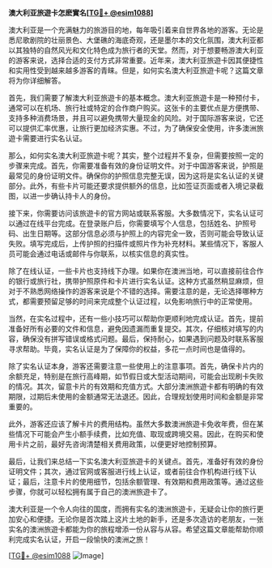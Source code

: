 **澳大利亚旅遊卡怎麽實名[[TG💪+ @esim1088](https://t.me/s/esim1088)]**

澳大利亚是一个充满魅力的旅游目的地，每年吸引着来自世界各地的游客。无论是悉尼歌剧院的壮丽景色、大堡礁的海底奇观，还是墨尔本的文化氛围，澳大利亚都以其独特的自然风光和文化特色成为旅行者的天堂。然而，对于想要畅游澳大利亚的游客来说，选择合适的支付方式非常重要。近年来，澳大利亚旅遊卡因其便捷性和实用性受到越来越多游客的青睐。但是，如何实名澳大利亚旅遊卡呢？这篇文章将为你详细解答。

首先，我们需要了解澳大利亚旅遊卡的基本概念。澳大利亚旅遊卡是一种预付卡，通常可以在机场、旅行社或特定的合作商户购买。这张卡的主要优点是方便携带、支持多种消费场景，并且可以避免携带大量现金的风险。对于国际游客来说，它还可以提供汇率优惠，让旅行更加经济实惠。不过，为了确保安全使用，许多澳洲旅遊卡需要进行实名认证。

那么，如何实名澳大利亚旅遊卡呢？其实，整个过程并不复杂，但需要按照一定的步骤来完成。首先，你需要准备有效的身份证明文件。对于中国游客来说，护照是最常见的身份证明文件。确保你的护照信息完整无误，因为这将是实名认证的关键部分。此外，有些卡片可能还要求提供额外的信息，比如签证页面或者入境记录截图，以进一步确认持卡人的身份。

接下来，你需要访问该旅遊卡的官方网站或联系客服。大多数情况下，实名认证可以通过在线平台完成。在登录账户后，你需要填写个人信息，包括姓名、护照号码、出生日期等。这部分信息必须与护照上的内容完全一致，否则可能会导致认证失败。填写完成后，上传护照的扫描件或照片作为补充材料。某些情况下，客服人员可能会通过电话或邮件与你联系，以核实信息的真实性。

除了在线认证，一些卡片也支持线下办理。如果你在澳洲当地，可以直接前往合作的银行或旅行社，携带护照原件和卡片进行实名认证。这种方式虽然稍显麻烦，但对于不熟悉网络操作的游客来说是个不错的选择。需要注意的是，无论选择哪种方式，都需要预留足够的时间来完成整个认证过程，以免影响旅行中的正常使用。

当然，在实名过程中，还有一些小技巧可以帮助你更顺利地完成认证。首先，提前准备好所有必要的文件和信息，避免因遗漏而重复提交。其次，仔细核对填写的内容，确保没有拼写错误或格式问题。最后，保持耐心，如果遇到问题及时联系客服寻求帮助。毕竟，实名认证是为了保障你的权益，多花一点时间也是值得的。

除了实名认证本身，游客还需要注意一些使用上的注意事项。首先，确保卡片内的余额充足，特别是在旅行高峰期，如节假日或大型活动期间，可能会出现刷卡失败的情况。其次，留意卡片的有效期和充值方式。大部分澳洲旅遊卡都有明确的有效期限，过期后未使用的金额通常无法退还。因此，合理规划使用时间和金额是非常重要的。

此外，游客还应该了解卡片的费用结构。虽然大多数澳洲旅遊卡免收年费，但在某些情况下可能会产生小额手续费，比如充值、取现或跨境交易。因此，在购买和使用卡片之前，最好先咨询清楚相关费用政策，以便更好地控制预算。

最后，让我们来总结一下实名澳大利亚旅遊卡的关键点。首先，准备好有效的身份证明文件；其次，通过官网或客服进行线上认证，或者前往合作机构进行线下认证；最后，注意卡片的使用细节，包括余额管理、有效期和费用政策等。通过这些步骤，你就可以轻松拥有属于自己的澳洲旅遊卡了。

澳大利亚是一个令人向往的国度，而拥有实名的澳洲旅遊卡，无疑会让你的旅行更加安心和便捷。无论你是首次踏上这片土地的新手，还是多次造访的老朋友，一张实名的澳洲旅遊卡都能为你的旅程增添一份从容与从容。希望这篇文章能帮助你顺利完成实名认证，开启一段愉快的澳洲之旅！

[[TG💪+ @esim1088](https://t.me/s/esim1088) ![Image](https://i.postimg.cc/4NQfJmqS/Snipaste-2025-05-13-00-14-12.png)]